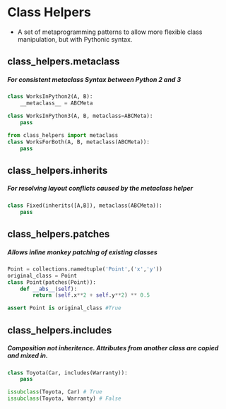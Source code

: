 # Class Helpers
- A set of metaprogramming patterns to allow more flexible class manipulation, but with Pythonic syntax.

## class_helpers.metaclass
##### For consistent metaclass Syntax between Python 2 and 3

```python
class WorksInPython2(A, B):
    __metaclass__ = ABCMeta

class WorksInPython3(A, B, metaclass=ABCMeta):
    pass

from class_helpers import metaclass
class WorksForBoth(A, B, metaclass(ABCMeta)):
    pass
```

## class_helpers.inherits
##### For resolving layout conflicts caused by the metaclass helper

```python
class Fixed(inherits([A,B]), metaclass(ABCMeta)):
    pass
```

## class_helpers.patches
##### Allows inline monkey patching of existing classes

```python
Point = collections.namedtuple('Point',('x','y'))
original_class = Point
class Point(patches(Point)):
    def __abs__(self):
        return (self.x**2 + self.y**2) ** 0.5

assert Point is original_class #True
```

## class_helpers.includes
##### Composition not inheritence.  Attributes from another class are copied and mixed in.

```python
class Toyota(Car, includes(Warranty)):
    pass

issubclass(Toyota, Car) # True
issubclass(Toyota, Warranty) # False
```
